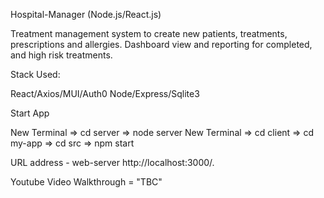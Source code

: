 Hospital-Manager (Node.js/React.js)

Treatment management system to create new patients, treatments, prescriptions and allergies. Dashboard view and reporting for completed, and high risk treatments. 

Stack Used:

React/Axios/MUI/Auth0
Node/Express/Sqlite3

Start App

New Terminal => cd server => node server 
New Terminal => cd client => cd my-app => cd src => npm start


URL address - web-server http://localhost:3000/. 

Youtube Video Walkthrough = "TBC"
